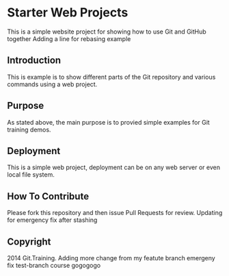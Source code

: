 # Starter Web Projects

This is a simple website project for showing how to use Git and GitHub together
Adding a line for rebasing example

## Introduction

This is example is to show different parts of the Git repository and various commands using a web project.

## Purpose

As stated above, the main purpose is to provied simple examples for Git training demos.

## Deployment

This is a simple web project, deployment can be on any web server or even local file system.

## How To Contribute

Please fork this repository and then issue Pull Requests for review.
Updating for emergency fix after stashing
## Copyright

2014 Git.Training. 
Adding more change from my featute branch
emergeny fix
test-branch course gogogogo
